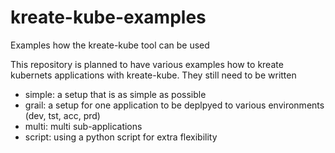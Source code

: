 # kreate-kube-examples
Examples how the kreate-kube tool can be used

This repository is planned to have various examples how to kreate kubernets applications with kreate-kube. They still need to be written
- simple: a setup that is as simple as possible
- grail: a setup for one application to be deplpyed to various environments (dev, tst, acc, prd)
- multi: multi sub-applications
- script: using a python script for extra flexibility
